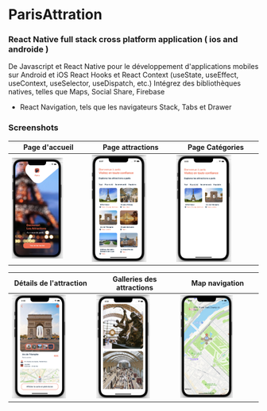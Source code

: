 # ParisAttration 


### React Native full stack cross platform application ( ios and androide )
De Javascript et React Native pour le développement d'applications mobiles sur Android et iOS
React Hooks et React Context (useState, useEffect, useContext, useSelector, useDispatch, etc.)
Intégrez des bibliothèques natives, telles que Maps, Social Share, Firebase
- React Navigation, tels que les navigateurs Stack, Tabs et Drawer
### Screenshots
Page d'accueil  | Page attractions  | Page Catégories |
------------- | ------------- | ------------- 
<img src="01.png" alt="Logo" width=70% height=70%  >  | <img src="1.png" alt="Logo" width=70% height=70%  > | <img src="2.png" alt="Logo" width=70% height=70%  >

Détails de l'attraction  | Galleries des attractions  | Map navigation |
------------- | ------------- | ------------- 
<img src="3.png" alt="Logo" width=70% height=70%  >  | <img src="5.png" alt="Logo" width=70% height=70%  > | <img src="4.png" alt="Logo" width=70% height=70%  >
